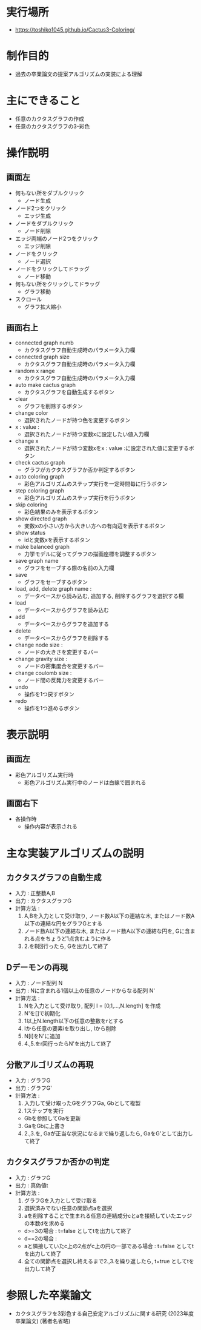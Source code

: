 # 実行場所
- https://toshiko1045.github.io/Cactus3-Coloring/

# 制作目的
- 過去の卒業論文の提案アルゴリズムの実装による理解

# 主にできること
- 任意のカクタスグラフの作成
- 任意のカクタスグラフの3-彩色

# 操作説明
## 画面左
- 何もない所をダブルクリック
  - ノード生成
- ノード2つをクリック
  - エッジ生成
- ノードをダブルクリック
  - ノード削除
- エッジ両端のノード2つをクリック
  - エッジ削除
- ノードをクリック
  - ノード選択
- ノードをクリックしてドラッグ
  - ノード移動
- 何もない所をクリックしてドラッグ
  - グラフ移動
- スクロール
  - グラフ拡大縮小
## 画面右上
- connected graph numb
  - カクタスグラフ自動生成時のパラメータ入力欄
- connected graph size
  - カクタスグラフ自動生成時のパラメータ入力欄
- random x range
  - カクタスグラフ自動生成時のパラメータ入力欄
- auto make cactus graph
  - カクタスグラフを自動生成するボタン
- clear
  - グラフを削除するボタン
- change color
  - 選択されたノードが持つ色を変更するボタン
- x : value :
  - 選択されたノードが持つ変数xに設定したい値入力欄
- change x
  - 選択されたノードが持つ変数xをx : value :に設定された値に変更するボタン
- check cactus graph
  - グラフがカクタスグラフか否か判定するボタン
- auto coloring graph
  - 彩色アルゴリズムのステップ実行を一定時間毎に行うボタン
- step coloring graph
  - 彩色アルゴリズムのステップ実行を行うボタン
- skip coloring
  - 彩色結果のみを表示するボタン
- show directed graph
  - 変数xの小さい方から大きい方への有向辺を表示するボタン
- show status
  - idと変数xを表示するボタン
- make balanced graph
  - 力学モデルに従ってグラフの描画座標を調整するボタン
- save graph name
  - グラフをセーブする際の名前の入力欄
- save
  - グラフをセーブするボタン
- load, add, delete graph name :
  - データベースから読み込む, 追加する, 削除するグラフを選択する欄
- load
  - データベースからグラフを読み込む
- add
  - データベースからグラフを追加する
- delete
  - データベースからグラフを削除する
- change node size :
  - ノードの大きさを変更するバー
- change gravity size :
  - ノードの密集度合を変更するバー
- change coulomb size :
  - ノード間の反発力を変更するバー
- undo
  - 操作を1つ戻すボタン
- redo
  - 操作を1つ進めるボタン

# 表示説明
## 画面左
- 彩色アルゴリズム実行時
  - 彩色アルゴリズム実行中のノードは白線で囲まれる
## 画面右下
- 各操作時
  - 操作内容が表示される

# 主な実装アルゴリズムの説明
## カクタスグラフの自動生成
- 入力 : 正整数A,B
- 出力 : カクタスグラフG
- 計算方法 :
  1. A,Bを入力として受け取り, ノード数A以下の連結な木, またはノード数A以下の連結な円をグラフGとする
  2. ノード数A以下の連結な木, またはノード数A以下の連結な円を, Gに含まれる点をちょうど1点含むように作る
  3. 2.をB回行ったら, Gを出力して終了
## Dデーモンの再現
- 入力 : ノード配列 N
- 出力 : Nに含まれる1個以上の任意のノードからなる配列 N'
- 計算方法 :
  1. Nを入力として受け取り, 配列 I = [0,1,...,N.length] を作成
  2. N'を[]で初期化
  3. 1以上N.length以下の任意の整数をrとする
  4. Iから任意の要素iを取り出し, Iから削除
  5. N[i]をN'に追加
  6. 4.,5.をr回行ったらN'を出力して終了
## 分散アルゴリズムの再現
- 入力 : グラフG
- 出力 : グラフG'
- 計算方法 :
  1. 入力して受け取ったGをグラフGa, Gbとして複製
  2. 1ステップを実行
    - Gbを参照してGaを更新
  3. GaをGbに上書き
  4. 2.,3.を, Gaが正当な状況になるまで繰り返したら, GaをG'として出力して終了
## カクタスグラフか否かの判定
- 入力 : グラフG
- 出力 : 真偽値t
- 計算方法 :
  1. グラフGを入力として受け取る
  2. 選択済みでない任意の関節点aを選択
  3. aを削除することで生まれる任意の連結成分cとaを接続していたエッジの本数dを求める
    - d>=3の場合 : t=false としてtを出力して終了
    - d==2の場合 :
    - aと隣接していたc上の2点がc上の円の一部である場合 : t=false としてtを出力して終了
  4. 全ての関節点を選択し終えるまで2.,3.を繰り返したら, t=true としてtを出力して終了

# 参照した卒業論文
- カクタスグラフを3彩色する自己安定アルゴリズムに関する研究 (2023年度 卒業論文) (著者名省略) 
